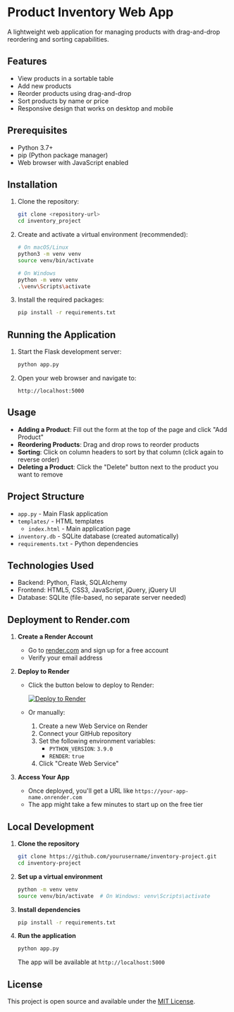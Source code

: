 # Product Inventory Web App

A lightweight web application for managing products with drag-and-drop reordering and sorting capabilities.

## Features

- View products in a sortable table
- Add new products
- Reorder products using drag-and-drop
- Sort products by name or price
- Responsive design that works on desktop and mobile

## Prerequisites

- Python 3.7+
- pip (Python package manager)
- Web browser with JavaScript enabled

## Installation

1. Clone the repository:
   ```bash
   git clone <repository-url>
   cd inventory_project
   ```

2. Create and activate a virtual environment (recommended):
   ```bash
   # On macOS/Linux
   python3 -m venv venv
   source venv/bin/activate

   # On Windows
   python -m venv venv
   .\venv\Scripts\activate
   ```

3. Install the required packages:
   ```bash
   pip install -r requirements.txt
   ```

## Running the Application

1. Start the Flask development server:
   ```bash
   python app.py
   ```

2. Open your web browser and navigate to:
   ```
   http://localhost:5000
   ```

## Usage

- **Adding a Product**: Fill out the form at the top of the page and click "Add Product"
- **Reordering Products**: Drag and drop rows to reorder products
- **Sorting**: Click on column headers to sort by that column (click again to reverse order)
- **Deleting a Product**: Click the "Delete" button next to the product you want to remove

## Project Structure

- `app.py` - Main Flask application
- `templates/` - HTML templates
  - `index.html` - Main application page
- `inventory.db` - SQLite database (created automatically)
- `requirements.txt` - Python dependencies

## Technologies Used

- Backend: Python, Flask, SQLAlchemy
- Frontend: HTML5, CSS3, JavaScript, jQuery, jQuery UI
- Database: SQLite (file-based, no separate server needed)

## Deployment to Render.com

1. **Create a Render Account**
   - Go to [render.com](https://render.com/) and sign up for a free account
   - Verify your email address

2. **Deploy to Render**
   - Click the button below to deploy to Render:
     
     [![Deploy to Render](https://render.com/images/deploy-to-render-button.svg)](https://render.com/deploy?repo=https://github.com/yourusername/inventory-project)

   - Or manually:
     1. Create a new Web Service on Render
     2. Connect your GitHub repository
     3. Set the following environment variables:
        - `PYTHON_VERSION`: `3.9.0`
        - `RENDER`: `true`
     4. Click "Create Web Service"

3. **Access Your App**
   - Once deployed, you'll get a URL like `https://your-app-name.onrender.com`
   - The app might take a few minutes to start up on the free tier

## Local Development

1. **Clone the repository**
   ```bash
   git clone https://github.com/yourusername/inventory-project.git
   cd inventory-project
   ```

2. **Set up a virtual environment**
   ```bash
   python -m venv venv
   source venv/bin/activate  # On Windows: venv\Scripts\activate
   ```

3. **Install dependencies**
   ```bash
   pip install -r requirements.txt
   ```

4. **Run the application**
   ```bash
   python app.py
   ```
   The app will be available at `http://localhost:5000`

## License

This project is open source and available under the [MIT License](LICENSE).
